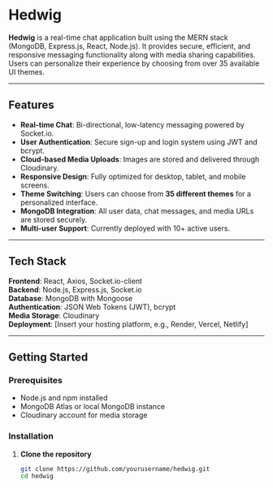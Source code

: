 # Hedwig

**Hedwig** is a real-time chat application built using the MERN stack (MongoDB, Express.js, React, Node.js). It provides secure, efficient, and responsive messaging functionality along with media sharing capabilities. Users can personalize their experience by choosing from over 35 available UI themes.

---

## Features

- **Real-time Chat**: Bi-directional, low-latency messaging powered by Socket.io.
- **User Authentication**: Secure sign-up and login system using JWT and bcrypt.
- **Cloud-based Media Uploads**: Images are stored and delivered through Cloudinary.
- **Responsive Design**: Fully optimized for desktop, tablet, and mobile screens.
- **Theme Switching**: Users can choose from **35 different themes** for a personalized interface.
- **MongoDB Integration**: All user data, chat messages, and media URLs are stored securely.
- **Multi-user Support**: Currently deployed with 10+ active users.

---

## Tech Stack

**Frontend**: React, Axios, Socket.io-client  
**Backend**: Node.js, Express.js, Socket.io  
**Database**: MongoDB with Mongoose  
**Authentication**: JSON Web Tokens (JWT), bcrypt  
**Media Storage**: Cloudinary  
**Deployment**: [Insert your hosting platform, e.g., Render, Vercel, Netlify]

---

## Getting Started

### Prerequisites

- Node.js and npm installed
- MongoDB Atlas or local MongoDB instance
- Cloudinary account for media storage

### Installation

1. **Clone the repository**
   ```bash
   git clone https://github.com/yourusername/hedwig.git
   cd hedwig
